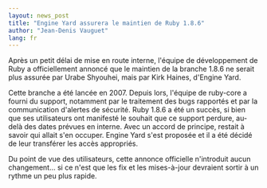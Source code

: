 ```yaml
---
layout: news_post
title: "Engine Yard assurera le maintien de Ruby 1.8.6"
author: "Jean-Denis Vauguet"
lang: fr
---
```


Après un petit délai de mise en route interne, l\'équipe de
développement de Ruby a officiellement annoncé que le maintien de la
branche 1.8.6 ne serait plus assurée par Urabe Shyouhei, mais par Kirk
Haines, d\'Engine Yard.

Cette branche a été lancée en 2007. Depuis lors, l\'équipe de ruby-core
a fourni du support, notamment par le traitement des bugs rapportés et
par la communication d\'alertes de sécurité. Ruby 1.8.6 a été un succès,
si bien que ses utilisateurs ont manifesté le souhait que ce support
perdure, au-delà des dates prévues en interne. Avec un accord de
principe, restait à savoir qui allait s\'en occuper. Engine Yard s\'est
proposée et il a été décidé de leur transférer les accès appropriés.

Du point de vue des utilisateurs, cette annonce officielle n\'introduit
aucun changement… si ce n\'est que les fix et les mises-à-jour devraient
sortir à un rythme un peu plus rapide.
